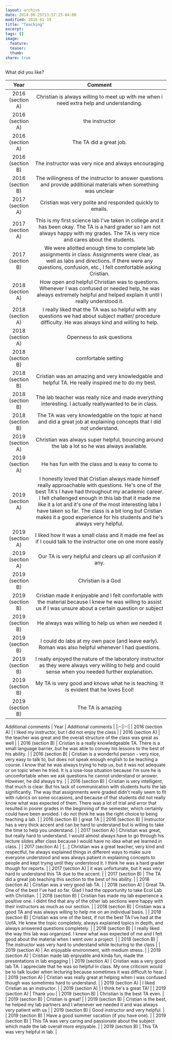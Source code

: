 ```yaml
---
layout: archive
date: 2014-06-25T13:57:25-04:00
modified: 2016-01-19
title: "Teaching"
excerpt:
tags: []
image:
  feature:
  teaser:
  thumb:
share: true
---
```



What did you like?

| Year | Comment |
|:-:|:-:|
| 2016 (section A) | Christian is always willing to meet up with me when i need extra help and understanding. |
| 2016 (section A) | the instructor |
| 2016 (section A) | The TA did a great job. |
| 2016 (section B) | The instructor was very nice and always encouraging |
| 2016 (section B) | The willingness of the instructor to answer questions and provide additional materials when something was unclear |
| 2017 (section A) | Cristian was very polite and responded quickly to emails. |
| 2017 (section A) | This is my first science lab I've taken in college and it has been okay. The TA is a hard grader so I am not always happy with my grades. The TA is very nice and cares about the students. |
| 2017 (section B) | We were allotted enough time to complete lab assignments in class. Assignments were clear, as well as labs and directions. If there were any questions, confusion, etc., I felt comfortable asking Cristian. |
| 2018 (section A) | How open and helpful Christian was to questions. Whenever I was confused or needed help, he was always extremely helpful and helped explain it until I really understood it. |
| 2018 (section A) | I really liked that the TA was so helpful with any questions we had about subject matter/ procedure difficulty. He was always kind and willing to help. |
| 2018 (section A) | Openness to ask questions |
| 2018 (section B) | comfortable setting |
| 2018 (section B) | Cristian was an amazing and very knowledgable and helpful TA. He really inspired me to do my best. |
| 2018 (section B) | The lab teacher was really nice and made everything interesting. I actually reallywanted to be in class. |
| 2018 (section B) | The TA was very knowledgable on the topic at hand and did a great job at explaining concepts that I did not understand. |
| 2019 (section A) | Christian was always super helpful, bouncing around the lab a lot so he was always available. |
| 2019 (section A) | He has fun with the class and is easy to come to |
| 2019 (section A) | I honestly loved that Cristian always made himself really approachable with questions. He's one of the best TA's I have had throughout my academic career. I felt challenged enough in this lab that it made me like it a lot and it's one of the most interesting labs I have taken so far. The class is a bit long but Cristian makes it a good experience for his students and he's always very helpful. |
| 2019 (section A) | I liked how it was a small class and it made me feel as if I could talk to the instructor one on one more easily |
| 2019 (section A) | Our TA is very helpful and clears up all confusion if any. |
| 2019 (section B) | Christian is a God |
| 2019 (section B) | Cristian made it enjoyable and I felt comfortable with the material because I knew he was willing to assist us if I was unsure about a certain question or subject |
| 2019 (section B) | He always was willing to help us when we needed it |
| 2019 (section B) | I could do labs at my own pace (and leave early). Roman was also helpful whenever I had questions. |
| 2019 (section B) | I really enjoyed the nature of the laboratory instructor as they were always very willing to help and could sense when you needed further explanation. |
| 2019 (section B) | My TA is very good and knows what he is teaching. It is evident that he loves Ecol! |
| 2019 (section B) | The TA is amazing |





Additional comments
| Year | Additional comments |
|:-:|:-:|
| 2016 (section A) | I liked my instructor, but I did not enjoy the class |
| 2016 (section A) | the teacher was great and the overall structure of the class was great as well |
| 2016 (section B) | Cristian is a really knowledgeable TA. There is a small language barrier, but he was able to convey his lessons to the best of his ability. |
| 2016 (section B) | Cristian is a wonderful person - very nice, very easy to talk to, but does not speak enough english to be teaching a course. I know that he was always trying to help us, but it was not adequate or on topic when he tried. It is a lose-lose situation because I'm sure he is uncomfortable when we ask questions he cannot understand or answer. However, he did always try. |
| 2016 (section B) | Cristian is very intelligent, that much is clear. But his lack of communication with students hurts the lab significantly. The way that assignments were graded didn't really seem to fit with rubrics on some occasions, and because of that students did not really know what was expected of them. There was a lot of trial and error that resulted in poorer grades in the beginning of the semester, which certainly could have been avoided. I do not think he was the right choice to being teaching a lab. |
| 2016 (section B) | great TA |
| 2016 (section B) | Instructor has a very thick accent and can be hard to understand but is willing to take the time to help you understand. |
| 2017 (section A) | Christian was great, but really hard to understand. I would almost always have to go through his lecture slides after class because I would have no idea what we learned in class. |
| 2017 (section A) | [...] Christian was a great teacher, very kind and respectful, he always explained things in different ways to make sure everyone understood and was always patient in explaining concepts to people and kept trying until they understood it. I think he was a hard grader though for reports. |
| 2017 (section A) | it was unfortunate, but it was very hard to understand this TA due to the accent. |
| 2017 (section B) | The TA did a great job teaching this section to the best of his ability. |
| 2018 (section A) | Cristian was a very good lab TA. |
| 2018 (section A) | Great TA. One of the best I've had so far. Glad I had the opportunity to take Ecol Lab with Christian. |
| 2018 (section B) | Cristian has made my lab experience a positive one. I didnt find that any of the other lab sections were happy with their instructors as much as our section. |
| 2018 (section B) | Cristian was a good TA and was always willing to help me on an individual basis. |
| 2018 (section B) | Cristian was one of the best, if not the best TA I've had at the UofA. He knew the topic completely, always explained topics in depth, and always answered questions completely. |
| 2018 (section B) | I really liked the way this lab was organized. I knew what was expected of me and I felt good about the material when I went over a project. |
| 2018 (section B) | The instructor was very hard to understand while lecturing to the class |
| 2019 (section A) | An enjoyable environment, with medium stress. |
| 2019 (section A) | Cristian made lab enjoyable and kinda fun, made the presentations in lab engaging |
| 2019 (section A) | Cristian was a very good lab TA. I appreciate that he was so helpful in class. My one criticism would be to talk louder when lecturing because sometimes it was difficult to hear. |
| 2019 (section A) | Cristian was really great at helping when I was confused though was sometimes hard to understand. |
| 2019 (section A) | I liked Cristian as an instructor. |
| 2019 (section A) | I think he's a great TA! |
| 2019 (section A) | Thank you |
| 2019 (section B) | Christian is the best TA even. |
| 2019 (section B) | Cristian is great! |
| 2019 (section B) | Cristian is the best, he helped my lab partners and I whenever we needed it and was always very patient with us |
| 2019 (section B) | Good instructor and very helpful. |
| 2019 (section B) | Have a good summer vacation (if you have one). |
| 2019 (section B) | This TA was very caring and passionate about the subject which made the lab overall more enjoyable. |
| 2019 (section B) | This TA was very helpful in lab. |

